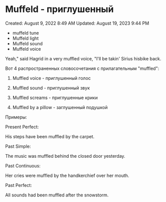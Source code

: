 # Muffeld - приглушенный

Created: August 9, 2022 8:49 AM
Updated: August 19, 2023 9:44 PM

- muffeld tune
- Muffeld light
- Muffeld sound
- Muffeld voice

Yeah," said Hagrid in a very muffled voice, "I'll be takin' Sirius hisbike back.

Вот 4 распространенных словосочетания с прилагательным "muffled":

1. Muffled voice - приглушенный голос

2. Muffled sound - приглушенный звук

3. Muffled screams - приглушенные крики

4. Muffled by a pillow - заглушенный подушкой

Примеры:

Present Perfect:

His steps have been muffled by the carpet.

Past Simple:

The music was muffled behind the closed door yesterday.

Past Continuous:

Her cries were muffled by the handkerchief over her mouth.

Past Perfect:

All sounds had been muffled after the snowstorm.